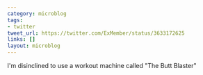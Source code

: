```yaml
---
category: microblog
tags:
- twitter
tweet_url: https://twitter.com/ExMember/status/3633172625
links: []
layout: microblog
---
```

I'm disinclined to use a workout machine called "The Butt Blaster"
